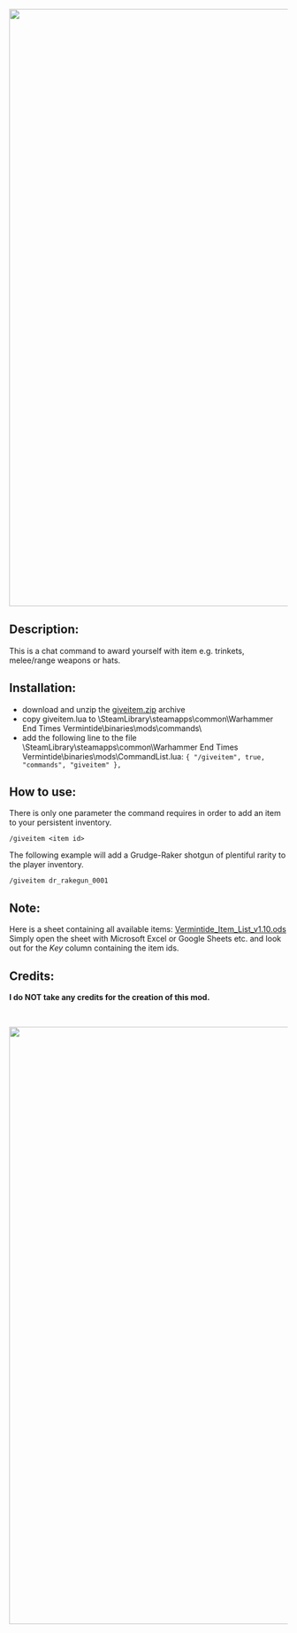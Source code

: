 <p align="center">
  <img src="../../../assets/banner-top.png" alt="" width="1080">
</p>

## Description:
This is a chat command to award yourself with item e.g. trinkets, melee/range weapons or hats.

## Installation:
- download and unzip the [giveitem.zip](../../../../releases/tag/giveitem) archive
- copy giveitem.lua to \SteamLibrary\steamapps\common\Warhammer End Times Vermintide\binaries\mods\commands\
- add the following line to the file \SteamLibrary\steamapps\common\Warhammer End Times Vermintide\binaries\mods\CommandList.lua: 
`{ "/giveitem", true, "commands", "giveitem" },`

## How to use:  
There is only one parameter the command requires in order to add an item to your persistent inventory.  
```
/giveitem <item id>
```

The following example will add a Grudge-Raker shotgun of plentiful rarity to the player inventory.
```
/giveitem dr_rakegun_0001
```

## Note:
Here is a sheet containing all available items: [Vermintide_Item_List_v1.10.ods](https://cdn.discordapp.com/attachments/858058663213269022/962140410464075776/Vermintide_Item_List_v1.10.ods)  
Simply open the sheet with Microsoft Excel or Google Sheets etc. and look out for the *Key* column containing the item ids.

## Credits:
**I do NOT take any credits for the creation of this mod.**

<br/>

<p align="center">
  <img src="../../../assets/banner-buttom.png" alt="" width="1080">
</p>
